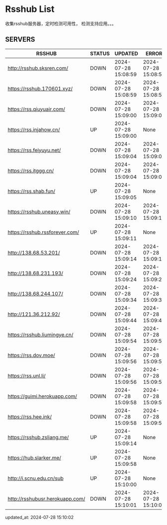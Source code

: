 # Rsshub List

收集rsshub服务器，定时检测可用性， 检测支持应用。。。


## SERVERS

|  RSSHUB   | STATUS  | UPDATED  | ERROR  | TWITTER |  
|  ----  | ----  | ----  | ----  | ---- |  
| http://rsshub.sksren.com/ | DOWN | 2024-07-28 15:08:59 | 2024-07-28 15:08:59 |  
| https://rsshub.170601.xyz/ | DOWN | 2024-07-28 15:08:59 | 2024-07-28 15:08:59 |  
| https://rss.qiuyuair.com/ | DOWN | 2024-07-28 15:09:00 | 2024-07-28 15:09:00 |  
| https://rss.injahow.cn/ | UP | 2024-07-28 15:09:00 | None ||  
| https://rss.feiyuyu.net/ | DOWN | 2024-07-28 15:09:04 | 2024-07-28 15:09:04 |  
| https://rss.itggg.cn/ | DOWN | 2024-07-28 15:09:04 | 2024-07-28 15:09:04 |  
| https://rss.shab.fun/ | UP | 2024-07-28 15:09:05 | None ||  
| https://rsshub.uneasy.win/ | DOWN | 2024-07-28 15:09:10 | 2024-07-28 15:09:10 |  
| https://rsshub.rssforever.com/ | UP | 2024-07-28 15:09:11 | None ||  
| http://138.68.53.201/ | DOWN | 2024-07-28 15:09:14 | 2024-07-28 15:09:14 |  
| http://138.68.231.193/ | DOWN | 2024-07-28 15:09:24 | 2024-07-28 15:09:24 |  
| http://138.68.244.107/ | DOWN | 2024-07-28 15:09:34 | 2024-07-28 15:09:34 |  
| http://121.36.212.92/ | DOWN | 2024-07-28 15:09:44 | 2024-07-28 15:09:44 |  
| https://rsshub.liumingye.cn/ | DOWN | 2024-07-28 15:09:54 | 2024-07-28 15:09:54 |  
| https://rss.dov.moe/ | DOWN | 2024-07-28 15:09:56 | 2024-07-28 15:09:56 |  
| https://rss.unl.li/ | DOWN | 2024-07-28 15:09:56 | 2024-07-28 15:09:56 |  
| https://guimi.herokuapp.com/ | DOWN | 2024-07-28 15:09:58 | 2024-07-28 15:09:58 |  
| https://rss.hee.ink/ | DOWN | 2024-07-28 15:09:58 | 2024-07-28 15:09:58 |  
| https://rsshub.zsliang.me/ | UP | 2024-07-28 15:09:14 | None |OK|  
| https://hub.slarker.me/ | UP | 2024-07-28 15:09:58 | None ||  
| http://i.scnu.edu.cn/sub | UP | 2024-07-28 15:10:00 | None ||  
| http://rsshubusr.herokuapp.com/ | DOWN | 2024-07-28 15:10:01 | 2024-07-28 15:10:01 |  
  

updated_at: 2024-07-28 15:10:02  
